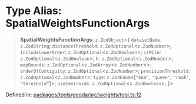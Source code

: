 # Type Alias: SpatialWeightsFunctionArgs

> **SpatialWeightsFunctionArgs**: `z.ZodObject`\<\{ `datasetName`: `z.ZodString`; `distanceThreshold`: `z.ZodOptional`\<`z.ZodNumber`\>; `includeLowerOrder`: `z.ZodOptional`\<`z.ZodBoolean`\>; `isMile`: `z.ZodOptional`\<`z.ZodBoolean`\>; `k`: `z.ZodOptional`\<`z.ZodNumber`\>; `mapBounds`: `z.ZodOptional`\<`z.ZodArray`\<`z.ZodNumber`\>\>; `orderOfContiguity`: `z.ZodOptional`\<`z.ZodNumber`\>; `precisionThreshold`: `z.ZodOptional`\<`z.ZodNumber`\>; `type`: `z.ZodEnum`\<\[`"knn"`, `"queen"`, `"rook"`, `"threshold"`\]\>; `useCentroids`: `z.ZodOptional`\<`z.ZodBoolean`\>; \}\>

Defined in: [packages/tools/geoda/src/weights/tool.ts:12](https://github.com/GeoDaCenter/openassistant/blob/bc4037be52d89829440fcc4aaa1010be73719d16/packages/tools/geoda/src/weights/tool.ts#L12)
